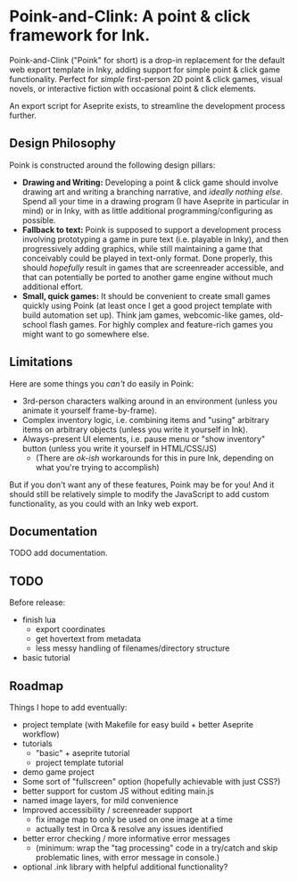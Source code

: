 # Poink-and-Clink: A point & click framework for Ink.

Poink-and-Clink ("Poink" for short) is a drop-in replacement for the default web export template in Inky, adding support for simple point & click game functionality.  Perfect for *simple* first-person 2D point & click games, visual novels, or interactive fiction with occasional point & click elements.

An export script for Aseprite exists, to streamline the development process further.

## Design Philosophy

Poink is constructed around the following design pillars:
 - **Drawing and Writing:** Developing a point & click game should involve drawing art and writing a branching narrative, and *ideally nothing else*.  Spend all your time in a drawing program (I have Aseprite in particular in mind) or in Inky, with as little additional programming/configuring as possible.
 - **Fallback to text:** Poink is supposed to support a development process involving prototyping a game in pure text (i.e. playable in Inky), and then progressively adding graphics, while still maintaining a game that conceivably could be played in text-only format.  Done properly, this should *hopefully* result in games that are screenreader accessible, and that can potentially be ported to another game engine without much additional effort.
 - **Small, quick games:** It should be convenient to create small games quickly using Poink (at least once I get a good project template with build automation set up). Think jam games, webcomic-like games, old-school flash games.  For highly complex and feature-rich games you might want to go somewhere else.


## Limitations

Here are some things you *can't* do easily in Poink:
 - 3rd-person characters walking around in an environment (unless you animate it yourself frame-by-frame).
 - Complex inventory logic, i.e. combining items and "using" arbitrary items on arbitrary objects (unless you write it yourself in Ink).
 - Always-present UI elements, i.e. pause menu or "show inventory" button (unless you write it yourself in HTML/CSS/JS)
    - (There are *ok-ish* workarounds for this in pure Ink, depending on what you're trying to accomplish)

But if you don't want any of these features, Poink may be for you! And it should still be relatively simple to modify the JavaScript to add custom functionality, as you could with an Inky web export.

## Documentation

TODO add documentation.


## TODO
Before release:
 - finish lua
    - export coordinates
    - get hovertext from metadata
    - less messy handling of filenames/directory structure
 - basic tutorial

## Roadmap

Things I hope to add eventually:
 - project template (with Makefile for easy build + better Aseprite workflow)
 - tutorials
    - "basic" + aseprite tutorial
    - project template tutorial
 - demo game project
 - Some sort of "fullscreen" option (hopefully achievable with just CSS?)
 - better support for custom JS without editing main.js
 - named image layers, for mild convenience
 - Improved accessibility / screenreader support
    - fix image map to only be used on one image at a time
    - actually test in Orca & resolve any issues identified
 - better error checking / more informative error messages
    - (minimum: wrap the "tag processing" code in a try/catch and skip problematic lines, with error message in console.)
 - optional .ink library with helpful additional functionality?
